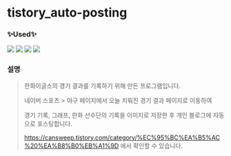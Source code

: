 # tistory_auto-posting

<h3>✨Used✨</h3>
<div>
  <img src="https://img.shields.io/badge/Python-3766AB?style=for-the-badge&logo=Python&logoColor=white"/>
  <img src="https://img.shields.io/badge/Selenium-43B02A?style=for-the-badge&logo=Selenium&logoColor=white"/>
  <img src="https://img.shields.io/badge/Beautifulsoup-333?style=for-the-badge"/>
  <img src="https://img.shields.io/badge/Requests-blueviolet?style=for-the-badge"/>
</div>

### 설명
> 한화이글스의 경기 결과를 기록하기 위해 만든 프로그램입니다.
> 
> 네이버 스포츠 > 야구 페이지에서 오늘 치뤄진 경기 결과 페이지로 이동하여 
> 
> 경기 기록, 그래프, 한화 선수단의 기록을 이미지로 저장한 후 개인 블로그에 자동으로 포스팅합니다.
>
> https://cansweep.tistory.com/category/%EC%95%BC%EA%B5%AC%20%EA%B8%B0%EB%A1%9D 에서 확인할 수 있습니다.
